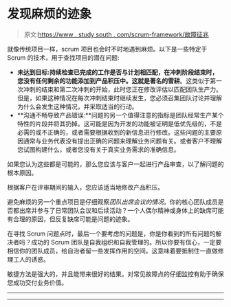 # 发现麻烦的迹象

> 原文:[https://www . study south . com/scrum-framework/故障征兆](https://www.studytonight.com/scrum-framework/sign-of-trouble)

就像传统项目一样，scrum 项目也会时不时地遇到麻烦。以下是一些特定于 Scrum 的技术，用于查找项目的潜在问题:

*   **未达到目标:**持续检查已完成的工作是否与计划相匹配，在冲刺阶段结束时，您没有任何剩余的功能添加到产品积压中。这就是著名的**雪耕**。这类似于第一次冲刺的结束和第二次冲刺的开始，此时您正在修改评估以匹配团队生产力。但是，如果这种情况在每次冲刺结束时继续发生，您必须召集团队讨论并理解为什么会发生这种情况，并采取适当的行动。
*   **沟通不畅导致产品错误:**问题的另一个值得注意的指标是团队经常生产某个特性的片段并将其扔掉。这可能是因为开发的功能被证明是低优先级的，不是必需的或不正确的，或者需要根据收到的新信息进行修改。这些问题的主要原因通常与业务代表没有提出正确的问题来理解业务问题有关。或者客户不理解您试图构建什么，或者您没有关于真实业务需求的准确信息。

如果您认为这些都是可能的，那么您应该与客户一起进行产品审查，以了解问题的根本原因。

根据客户在评审期间的输入，您应该适当地修改产品积压。

避免麻烦的另一个重点项目是仔细观察*团队出席会议的情况*。你的核心团队成员是否都出席并参与了日常团队会议和后续活动？一个人偶尔精神或身体上的缺席可能有合理的原因，但反复缺席可能是问题的迹象。

在寻找 Scrum 问题点时，最后一个要考虑的问题是，你是你看到的所有问题的解决者吗？成功的 Scrum 团队是自我组织和自我管理的。所以你要有信心，一定要相信你的团队成员，给自治者留一些发挥作用的空间。这意味着要抵制住一直做修理工人的诱惑。

敏捷方法是强大的，并且能带来很好的结果。对常见故障点的仔细监控有助于确保您成功交付业务价值。

* * *

* * *